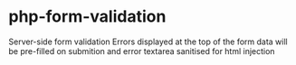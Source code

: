 # php-form-validation

Server-side form validation
Errors displayed at the top of the form
data will be pre-filled on submition and error
textarea sanitised for html injection
